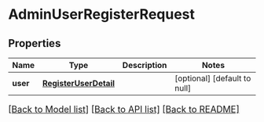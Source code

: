 # AdminUserRegisterRequest

## Properties
Name | Type | Description | Notes
------------ | ------------- | ------------- | -------------
**user** | [**RegisterUserDetail**](RegisterUserDetail.md) |  | [optional] [default to null]

[[Back to Model list]](../README.md#documentation-for-models) [[Back to API list]](../README.md#documentation-for-api-endpoints) [[Back to README]](../README.md)

<style>
     p, ul, ol, li { font-size: 18px !important;}
</style>


